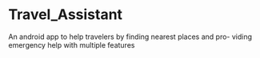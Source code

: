 # Travel_Assistant
An android app to help travelers by finding nearest places and pro- viding emergency help with multiple features
